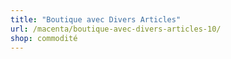 ```yaml
---
title: "Boutique avec Divers Articles"
url: /macenta/boutique-avec-divers-articles-10/
shop: commodité
---
```


